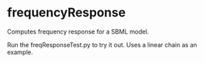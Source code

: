 # frequencyResponse
Computes frequency response for a SBML model.

Run the freqResponseTest.py to try it out. Uses a linear chain as an example.
